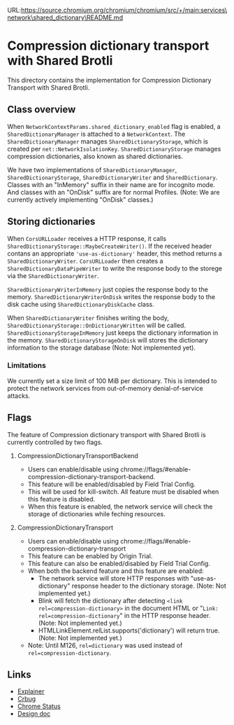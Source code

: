 URL:https://source.chromium.org/chromium/chromium/src/+/main:services\network\shared_dictionary\README.md
# Compression dictionary transport with Shared Brotli

This directory contains the implementation for Compression Dictionary Transport
with Shared Brotli.

## Class overview

When `NetworkContextParams.shared_dictionary_enabled` flag is enabled, a
`SharedDictionaryManager` is attached to a `NetworkContext`.
The `SharedDictionaryManager` manages `SharedDictionaryStorage`, which is
created per `net::NetworkIsolationKey`. `SharedDictionaryStorage` manages
compression dictionaries, also known as shared dictionaries.

We have two implementations of `SharedDictionaryManager`,
`SharedDictionaryStorage`, `SharedDictionaryWriter` and `SharedDictionary`.
Classes with an "InMemory" suffix in their name are for incognito mode. And
classes with an "OnDisk" suffix are for normal Profiles.
(Note: We are currently actively implementing "OnDisk" classes.)

## Storing dictionaries

When `CorsURLLoader` receives a HTTP response, it calls
`SharedDictionaryStorage::MaybeCreateWriter()`. If the received header contans
an appropriate `'use-as-dictionary'` header, this method returns a
`SharedDictionaryWriter`. `CorsURLLoader` then creates a
`SharedDictionaryDataPipeWriter` to write the response body to the storege
via the `SharedDictionaryWriter`.

`SharedDictionaryWriterInMemory` just copies the response body to the memory.
`SharedDictionaryWriterOnDisk` writes the response body to the disk cache using
`SharedDictionaryDiskCache` class.

When `SharedDictionaryWriter` finishes writing the body,
`SharedDictionaryStorage::OnDictionaryWritten` will be called.
`SharedDictionaryStorageInMemory` just keeps the dictionary information in the
memory. `SharedDictionaryStorageOnDisk` will stores the dictionary information
to the storage database (Note: Not implemented yet).

### Limitations

We currently set a size limit of 100 MiB per dictionary. This is intended to
protect the network services from out-of-memory denial-of-service attacks.

## Flags

The feature of Compression dictionary transport with Shared Brotli is currently
controlled by two flags.

1. CompressionDictionaryTransportBackend
    - Users can enable/disable using
      chrome://flags/#enable-compression-dictionary-transport-backend.
    - This feature will be enabled/disabled by Field Trial Config.
    - This will be used for kill-switch. All feature must be disabled
      when this feature is disabled.
    - When this feature is enabled, the network service will check the
      storage of dictionaries while feching resources.

2. CompressionDictionaryTransport
    - Users can enable/disable using
      chrome://flags/#enable-compression-dictionary-transport
    - This feature can be enabled by Origin Trial.
    - This feature can also be enabled/disabled by Field Trial Config.
    - When both the backend feature and this feature are enabled:
      - The network service will store HTTP responses with
        "use-as-dictionary" response header to the dictionary storage.
        (Note: Not implemented yet.)
      - Blink will fetch the dictionary after detecting
        `<link rel=compression-dictionary>` in the document HTML or
        "`Link: rel=compression-dictionary`" in the HTTP response header.
        (Note: Not implemented yet.)
      - HTMLLinkElement.relList.supports('dictionary') will return true.
        (Note: Not implemented yet.)
    - Note: Until M126, `rel=dictionary` was used instead of
      `rel=compression-dictionary`.

## Links

- [Explainer](https://github.com/WICG/compression-dictionary-transport)
- [Crbug](httpe://crbug.com/1413922)
- [Chrome Status](https://chromestatus.com/feature/5124977788977152)
- [Design doc](https://docs.google.com/document/d/1IcRHLv-e9boECgPA5J4t8NDv9FPHDGgn0C12kfBgANg/edit?usp=sharing)
